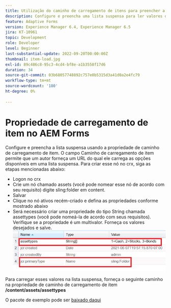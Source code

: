```yaml
---
title: Utilização do caminho de carregamento de itens para preencher a lista suspensa
description: Configure e preencha uma lista suspensa para ler valores de um nó crx
feature: Adaptive Forms
version: Experience Manager 6.4, Experience Manager 6.5
jira: KT-10961
topic: Development
role: Developer
level: Beginner
last-substantial-update: 2022-09-20T00:00:00Z
thumbnail: item-load.jpg
exl-id: 89c486c8-95c3-4cd4-bf8e-a1b3558f17d6
duration: 34
source-git-commit: 03b68057748892c757e0b5315d3a41d0a2e4fc79
workflow-type: tm+mt
source-wordcount: '180'
ht-degree: 0%

---
```


# Propriedade de carregamento de item no AEM Forms

Configure e preencha a lista suspensa usando a propriedade de caminho de carregamento de item.
O campo Caminho de carregamento de item permite que um autor forneça um URL do qual ele carrega as opções disponíveis em uma lista suspensa.
Para criar esse nó no crx, siga as etapas mencionadas abaixo:
* Logon no crx
* Crie um nó chamado assets (você pode nomear esse nó de acordo com seu requisito) digite sling:folder em content.
* Salvar
* Clique no nó ativos recém-criado e defina as propriedades conforme mostrado abaixo
* Será necessário criar uma propriedade do tipo String chamada assettypes (você pode nomeá-la de acordo com seus requisitos). Verifique se a propriedade é um multivalor. Forneça os valores desejados e salve.
  ![caminho-de-carregamento-do-item](assets/item-load-path-crx.png)

Para carregar esses valores na lista suspensa, forneça o seguinte caminho na propriedade de caminho de carregamento de item **/content/assets/assettypes**

O pacote de exemplo pode ser [baixado daqui](assets/item-load-path-package.zip)

